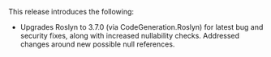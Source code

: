This release introduces the following:

- Upgrades Roslyn to 3.7.0 (via CodeGeneration.Roslyn) for latest bug and security fixes, along with increased nullability checks.  Addressed changes around new possible null references.